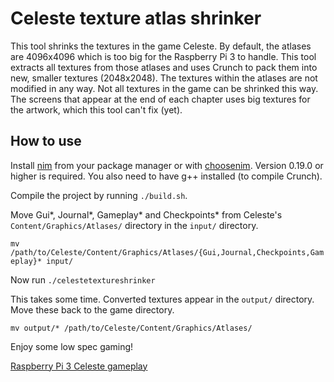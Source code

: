 # Celeste texture atlas shrinker

This tool shrinks the textures in the game Celeste. By default, the atlases are 4096x4096 which is too big for the Raspberry Pi 3 to handle. This tool extracts all textures from those atlases and uses Crunch to pack them into new, smaller textures (2048x2048). The textures within the atlases are not modified in any way. Not all textures in the game can be shrinked this way. The screens that appear at the end of each chapter uses big textures for the artwork, which this tool can't fix (yet).

## How to use

Install [nim](https://nim-lang.org/) from your package manager or with [choosenim](https://github.com/dom96/choosenim). Version 0.19.0 or higher is required. You also need to have g++ installed (to compile Crunch).

Compile the project by running `./build.sh`.

Move Gui*, Journal*, Gameplay* and Checkpoints* from Celeste's `Content/Graphics/Atlases/` directory in the `input/` directory.

`mv /path/to/Celeste/Content/Graphics/Atlases/{Gui,Journal,Checkpoints,Gameplay}* input/`

Now run `./celestetextureshrinker`

This takes some time. Converted textures appear in the `output/` directory. Move these back to the game directory.

`mv output/* /path/to/Celeste/Content/Graphics/Atlases/`

Enjoy some low spec gaming!

[Raspberry Pi 3 Celeste gameplay](https://youtu.be/iTBUNb6IKHo)
